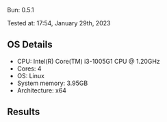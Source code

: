 Bun: 0.5.1

Tested at: 17:54, January 29th, 2023

## OS Details
- CPU: Intel(R) Core(TM) i3-1005G1 CPU @ 1.20GHz
- Cores: 4
- OS: Linux
- System memory: 3.95GB
- Architecture: x64

## Results
